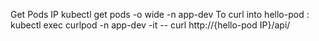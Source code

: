 Get Pods IP
kubectl get pods -o wide -n app-dev
To curl into hello-pod :
kubectl exec curlpod -n app-dev -it -- curl http://{hello-pod IP}/api/

